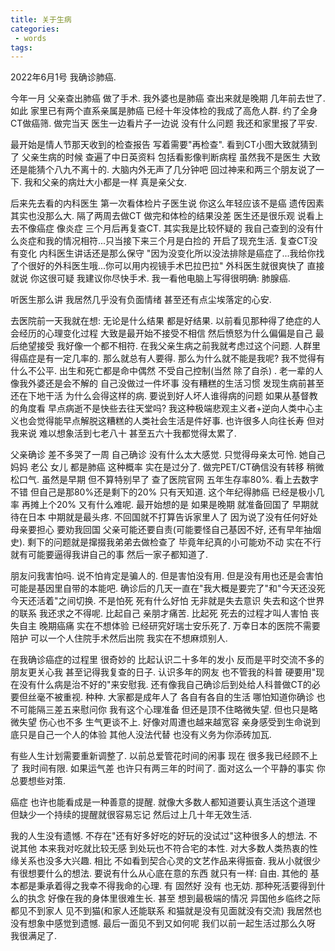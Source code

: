 ```yaml
---
title: 关于生病
categories:
 - words
tags:
---
```

2022年6月1号 我确诊肺癌.

今年一月 父亲查出肺癌 做了手术. 我外婆也是肺癌 查出来就是晚期 几年前去世了. 如此 家里已有两个直系亲属是肺癌 已经十年没体检的我成了高危人群. 约了全身CT做癌筛. 做完当天 医生一边看片子一边说 没有什么问题 我还和家里报了平安. 

最开始是情人节那天收到的检查报告 写着需要"再检查".  看到CT小图大致就猜到了 父亲生病的时候 查遍了中日英资料 包括看影像判断病程 虽然我不是医生 大致还是能猜个八九不离十的.  大脑内外无声了几分钟吧 回过神来和两三个朋友说了一下. 我和父亲的病灶大小都是一样 真是亲父女. 

后来先去看的内科医生 第一次看体检片子医生说 你这么年轻应该不是癌 遗传因素其实也没那么大. 隔了两周去做CT 做完和体检的结果没差 医生还是很乐观 说看上去不像癌症 像炎症 三个月后再复查CT. 其实我是比较怀疑的 我自己查到的没有什么炎症和我的情况相符...只当接下来三个月是白捡的 开启了现充生活. 复查CT没有变化 内科医生讲话还是那么保守 "因为没变化所以没法排除是癌症了...我给你找了个很好的外科医生哦...你可以用内视镜手术巴拉巴拉" 外科医生就很爽快了 直接就说 你这很可疑 我建议你尽快手术. 我一看他电脑上写得很明确: 肺腺癌.

听医生那么讲 我居然几乎没有负面情绪 甚至还有点尘埃落定的心安. 

去医院前一天我就在想: 无论是什么结果 都是好结果. 以前看见那种得了绝症的人会经历的心理变化过程 大致是最开始不接受不相信 然后愤怒为什么偏偏是自己 最后绝望接受 我好像一个都不相符. 在我父亲生病之前我就考虑过这个问题. 人群里得癌症是有一定几率的. 那么就总有人要得. 那么为什么就不能是我呢? 我不觉得有什么不公平. 出生和死亡都是命中偶然 不受自己控制(当然 除了自杀) . 老一辈的人像我外婆还是会不解的 自己没做过一件坏事 没有糟糕的生活习惯 发现生病前甚至还在下地干活 为什么会得这样的病. 要说到好人坏人谁得病的问题 如果从基督教的角度看 早点病逝不是快些去往天堂吗? 我这种极端悲观主义者+逆向人类中心主义也会觉得能早点解脱这糟糕的人类社会生活是件好事. 也许很多人向往长寿 但对我来说 难以想象活到七老八十 甚至五六十我都觉得太累了. 

父亲确诊 差不多哭了一周 自己确诊 没有什么太大感觉. 只觉得母亲太可怜. 她自己妈妈 老公 女儿 都是肺癌 这种概率 实在是过分了. 做完PET/CT确信没有转移 稍微松口气. 虽然是早期 但不算特别早了 查了医院官网 五年生存率80%. 看上去数字不错 但自己是那80%还是剩下的20% 只有天知道. 这个年纪得肺癌 已经是极小几率 再摊上个20% 又有什么难呢. 最开始想的是 如果是晚期 就准备回国了 早期就待在日本 中期就是最头疼. 不回国就不打算告诉家里人了 因为说了没有任何好处 母亲要担心 要劝我回国 父亲可能还要自责(可能要怪自己基因不好, 还有早年抽烟史). 剩下的问题就是撺掇我弟弟去做检查了 毕竟年纪真的小可能劝不动 实在不行就有可能要逼得我讲自己的事 然后一家子都知道了. 

朋友问我害怕吗. 说不怕肯定是骗人的. 但是害怕没有用. 但是没有用也还是会害怕 可能是基因里自带的本能吧. 确诊后的几天一直在"我大概是要完了"和"今天还没死 今天还活着"之间切换. 不是怕死 死有什么好怕 无非就是失去意识 失去和这个世界的联系 我还求之不得呢. 比起自己 亲朋才痛苦. 比起死 死去的过程才叫人害怕 丧失自主 晚期癌痛 实在不想体验 已经研究好瑞士安乐死了. 万幸日本的医院不需要陪护 可以一个人住院手术然后出院 我实在不想麻烦别人. 

在我确诊癌症的过程里 很奇妙的 比起认识二十多年的发小 反而是平时交流不多的朋友更关心我 甚至记得我复查的日子. 认识多年的网友 也不管我的科普 硬要用"现在没有什么病是治不好的"来安慰我. 还有像我自己确诊后到处给人科普做CT的必要但丝毫不被重视. 种种. 大家都是成年人了 各自有各自的生活 哪怕知道你确诊 也不可能隔三差五来慰问你 我有这个心理准备 但还是顶不住略微失望. 但也只是略微失望 伤心也不多 生气更谈不上. 好像对周遭也越来越宽容 亲身感受到生命说到底只是自己一个人的体验 其他人没法代替 也没有义务为你添砖加瓦.

有些人生计划需要重新调整了. 以前总爱管花时间的闲事 现在 很多我已经顾不上了 我时间有限. 如果运气差 也许只有两三年的时间了. 面对这么一个平静的事实 你总要想些对策.

癌症 也许也能看成是一种善意的提醒. 就像大多数人都知道要认真生活这个道理 但缺少一个持续的提醒就很容易忘记 然后过上几十年无效生活.

我的人生没有遗憾. 不存在"还有好多好吃的好玩的没试过"这种很多人的想法. 不说其他 本来我对吃就比较无感 到处玩也不符合宅的本性. 对大多数人类热衷的性缘关系也没多大兴趣.  相比 不如看到契合心灵的文艺作品来得振奋. 我从小就很少有很想要什么的想法. 要说有什么从心底在意的东西 就只有一样: 自由. 其他的 基本都是秉承着得之我幸不得我命的心理. 有 固然好 没有 也无妨. 那种死活要得到什么的执念 好像在我的身体里很难生长. 甚至 想到最极端的情况 异国他乡临终之际都见不到家人 见不到猫(和家人还能联系 和猫就是没有见面就没有交流) 我居然也没有想象中感觉到遗憾. 最后一面见不到又如何呢 我们以前一起生活过那么久呀 我很满足了. 
